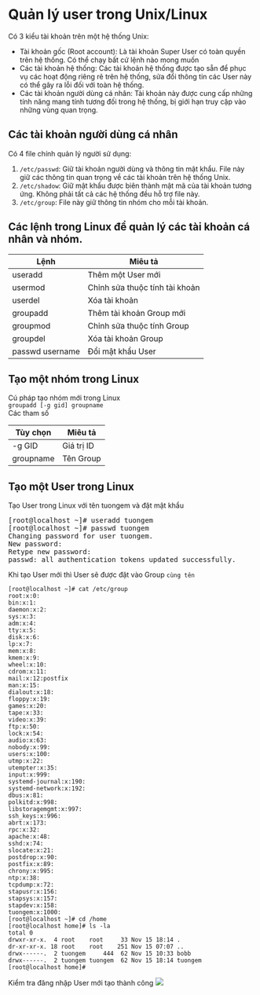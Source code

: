 # Quản lý user trong Unix/Linux
Có 3 kiểu tài khoản trên một hệ thống Unix:
- Tài khoản gốc (Root account): Là tài khoản Super User có toàn quyền trên hệ thống. Có thể chạy bất cứ lệnh nào mong muốn
- Các tài khoản hệ thống: Các tài khoản hệ thống được tạo sẵn để phục vụ các hoạt động riêng rẽ trên hệ thống, sửa đổi thông tin các User này có thể gây ra lỗi đối với toàn hệ thống.
- Các tài khoản người dùng cá nhân: Tài khoản này được cung cấp những tính năng mang tính tương đối trong hệ thống, bị giới hạn truy cập vào những vùng quan trọng.

## Các tài khoản người dùng cá nhân
Có 4 file chính quản lý người sử dụng:
1. `/etc/passwd`: Giữ tài khoản người dùng và thông tin mật khẩu. File này giữ các thông tin quan trọng về các tài khoản trên hệ thống Unix.
2. `/etc/shadow`: Giữ mật khẩu được biên thành mật mã của tài khoản tương ứng. Không phải tất cả các hệ thống đều hỗ trợ file này.
3. `/etc/group`: File này giữ thông tin nhóm cho mỗi tài khoản.


## Các lệnh trong Linux để quản lý các tài khoản cá nhân và nhóm.
|Lệnh|Miêu tả|
|---|---|
|useradd|Thêm một User mới|
|usermod|Chỉnh sửa thuộc tính tài khoản|
|userdel|Xóa tài khoản|
|groupadd|Thêm tài khoản Group mới|
|groupmod|Chỉnh sửa thuộc tính Group|
|groupdel|Xóa tài khoản Group|
|passwd username|Đổi mật khẩu User|

## Tạo một nhóm trong Linux
Cú pháp tạo nhóm mới trong Linux\
`groupadd [-g gid] groupname`\
Các tham số

|Tùy chọn|Miêu tả|
|---|---|
|-g GID|Giá trị ID|
|groupname|Tên Group|

## Tạo một User trong Linux
Tạo User trong Linux với tên tuongem và đặt mật khẩu

<pre>[root@localhost ~]# useradd tuongem
[root@localhost ~]# passwd tuongem
Changing password for user tuongem.
New password:
Retype new password:
passwd: all authentication tokens updated successfully.
</pre>
Khi tạo User mới thì User sẽ được đặt vào Group `cùng tên`

```
[root@localhost ~]# cat /etc/group
root:x:0:
bin:x:1:
daemon:x:2:
sys:x:3:
adm:x:4:
tty:x:5:
disk:x:6:
lp:x:7:
mem:x:8:
kmem:x:9:
wheel:x:10:
cdrom:x:11:
mail:x:12:postfix
man:x:15:
dialout:x:18:
floppy:x:19:
games:x:20:
tape:x:33:
video:x:39:
ftp:x:50:
lock:x:54:
audio:x:63:
nobody:x:99:
users:x:100:
utmp:x:22:
utempter:x:35:
input:x:999:
systemd-journal:x:190:
systemd-network:x:192:
dbus:x:81:
polkitd:x:998:
libstoragemgmt:x:997:
ssh_keys:x:996:
abrt:x:173:
rpc:x:32:
apache:x:48:
sshd:x:74:
slocate:x:21:
postdrop:x:90:
postfix:x:89:
chrony:x:995:
ntp:x:38:
tcpdump:x:72:
stapusr:x:156:
stapsys:x:157:
stapdev:x:158:
tuongem:x:1000:
[root@localhost ~]# cd /home
[root@localhost home]# ls -la
total 0
drwxr-xr-x.  4 root    root     33 Nov 15 18:14 .
dr-xr-xr-x. 18 root    root    251 Nov 15 07:07 ..
drwx------.  2 tuongem     444  62 Nov 15 10:33 bobb
drwx------.  2 tuongem tuongem  62 Nov 15 18:14 tuongem
[root@localhost home]#

```

Kiểm tra đăng nhập User mới tạo thành công
<img src="https://i.imgur.com/tq62R7Z.png">